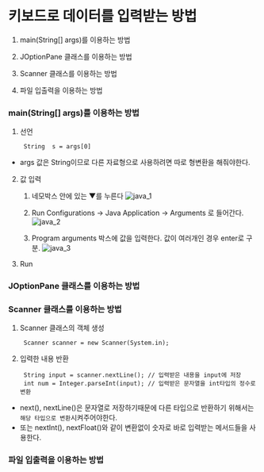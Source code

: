 ﻿# 키보드로 데이터를 입력받는 방법
1. main(String[] args)를 이용하는 방법

2. JOptionPane 클래스를 이용하는 방법

3. Scanner 클래스를 이용하는 방법

4. 파일 입출력을 이용하는 방법


### main(String[] args)를 이용하는 방법
1. 선언

	    String  s = args[0]
- args 값은 String이므로 다른 자료형으로 사용하려면 따로 형변환을 해줘야한다.
2. 값 입력
	1. 네모박스 안에 있는 ▼를 누른다
![java_1](https://user-images.githubusercontent.com/46274903/91531847-65058880-e948-11ea-8ce8-a874980152ea.jpg)
	2.  Run Configurations -> Java Application -> Arguments 로 들어간다.
![java_2](https://user-images.githubusercontent.com/46274903/91531783-515a2200-e948-11ea-8a80-e6b0c03a52f7.jpg)

	3. Program arguments 박스에 값을 입력한다. 값이 여러개인 경우 enter로 구분.
![java_3](https://user-images.githubusercontent.com/46274903/91530080-6bdecc00-e945-11ea-9582-dd90a620d07a.jpg)
3. Run

### JOptionPane 클래스를 이용하는 방법

### Scanner 클래스를 이용하는 방법
1. Scanner 클래스의 객체 생성

		Scanner scanner = new Scanner(System.in);

2. 입력한 내용 반환

	    String input = scanner.nextLine(); // 입력받은 내용을 input에 저장
	    int num = Integer.parseInt(input); // 입력받은 문자열을 int타입의 정수로 변환

- next(), nextLine()은 문자열로 저장하기때문에 다른 타입으로 반환하기 위해서는 `해당 타입으로 변환`시켜주어야한다. 
- 또는 nextInt(), nextFloat()와 같이 변환없이 숫자로 바로 입력받는 메서드들을 사용한다.

### 파일 입출력을 이용하는 방법


